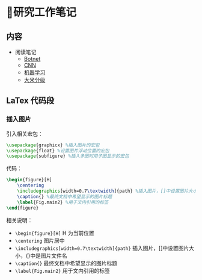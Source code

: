 # 研究工作笔记

## 内容
- 阅读笔记
    - [Botnet](paper-reviews/botnet.pdf)
    - [CNN](paper-reviews/cnn.pdf)
    - [机器学习](paper-reviews/machine-learing.pdf)
    - [大米分级](paper-reviews/rice-grading.pdf)

## LaTex 代码段

### 插入图片

引入相关宏包：
```latex
\usepackage{graphicx} %插入图片的宏包
\usepackage{float} %设置图片浮动位置的宏包
\usepackage{subfigure} %插入多图时用子图显示的宏包
```

代码：
```latex
\begin{figure}[H]
	\centering
	\includegraphics[width=0.7\textwidth]{path} %插入图片，[]中设置图片大小，{}中是图片文件名
	\caption{} %最终文档中希望显示的图片标题
	\label{Fig.main2} %用于文内引用的标签
\end{figure}
```

相关说明：
- `\begin{figure}[H]` H 为当前位置
- `\centering` 图片居中
- `\includegraphics[width=0.7\textwidth]{path}`  插入图片，[]中设置图片大小，{}中是图片文件名
- `\caption{}`  最终文档中希望显示的图片标题
- `\label{Fig.main2}` 用于文内引用的标签